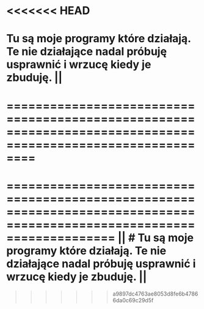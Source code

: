 <<<<<<< HEAD
============================================================================================================
# Tu są moje programy które działają. Te nie działające nadal próbuję usprawnić i wrzucę kiedy je zbuduję. ||
============================================================================================================
=======
=======================================================================================================================
||     # Tu są moje programy które działają. Te nie działające nadal próbuję usprawnić i wrzucę kiedy je zbuduję.    ||
=======================================================================================================================
>>>>>>> a9897dc4763ae8053d8fe6b47866da0c69c29d5f
